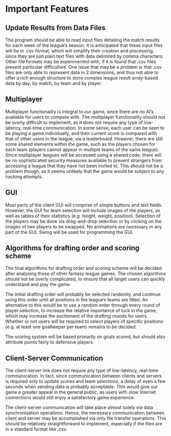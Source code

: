 # Important Features
## Update Results from Data Files
The program should be able to read input files detailing the match results for each week of the league’s season. It is anticipated that these input files will be in .csv format, which will simplify their creation and processing, since they are just plain text files with data delimited by comma characters. Other file formats may be experimented with, if it is found that .csv files present particular difficulties. One issue that may be a problem is that .csv files are only able to represent data in 2 dimensions, and thus not able to offer a rich enough structure to store complex league result array-based data by day, by match, by team and by player.

## Multiplayer
Multiplayer functionality is integral to our game, since there are no AI’s available for users to compete with. The multiplayer functionality should not be overly difficult to implement, as it does not require any type of low-latency, real-time communication. In some sense, each user can be seen to be playing a game individually, and their current score is compared with that of other users in the league, via a leaderboard. However, there are still some shared elements within the game, such as the players chosen for each team (players cannot appear in multiple teams of the same league).
Since multiplayer leagues will be accessed using a shared code, there will be no sophisticated security measures available to prevent strangers from accessing a league that they have not been invited to. This should not be a problem though, as it seems unlikely that the game would be subject to any hacking attempts.

## GUI
Most parts of the client GUI will comprise of simple buttons and text fields. However, the GUI for team selection will include images of the players, as well as tables of their statistics (e.g. height, weight, position). Selection of the players may be done via drag-and-drop selection or by clicking on the images of two players to be swapped. No animations are necessary in any part of the GUI. Swing will be used for programming the GUI.

## Algorithms for drafting order and scoring scheme
The final algorithms for drafting order and scoring scheme will be decided after analysing those of other fantasy league games. The chosen algorithms should not be overly complicated, to ensure that all target users can quickly understand and play the game.

The initial drafting order will probably be selected randomly, and continue using this order until all positions in the league’s teams are filled. An alternative to this would be to use a random order through every round of player selection, to increase the relative importance of luck in the game, which may increase the excitement of the drafting rounds for users. Whether or not users will be required to select players of specific positions (e.g. at least one goalkeeper per team) remains to be decided.

The scoring system will be based primarily on goals scored, but should also attribute points fairly to defensive players.

## Client-Server Communication
The client-server link does not require any type of low-latency, real-time communication. In fact, since communication between clients and servers is required only to update scores and team selections, a delay of even a few seconds when sending data is probably acceptable. This would give our game a greater appeal in the general public, as users with slow Internet connections would still enjoy a satisfactory game experience.

The client-server communication will take place almost solely via data synchronisation operations. Hence, the necessary communication between client and server may be accomplished via only file transfer operations. This should be relatively straightforward to implement, especially if the files are in a standard format like .csv.
